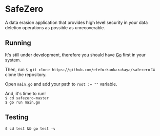 # SafeZero

A data erasion application that provides high level security in your data deletion operations as possible as unrecoverable.

## Running

It's still under development, therefore you should have <a href="https://go.dev/doc/install">Go</a> first in your system.

Then, run `$ git clone https://github.com/efefurkankarakaya/safezero` to clone the repository.

Open `main.go` and add your path to `root := ""` variable.

And, it's time to run! <br />
`$ cd safezero-master` <br />
`$ go run main.go`

## Testing

`$ cd test && go test -v`
